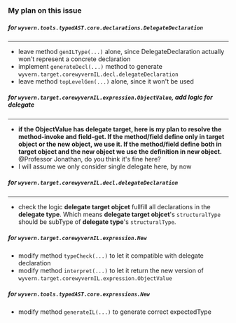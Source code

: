 ### My plan on this issue
##### for ```wyvern.tools.typedAST.core.declarations.DelegateDeclaration```
________________
* leave method ```genILType(...)``` alone, since DelegateDeclaration actually won't represent a concrete declaration
* implement ```generateDecl(...)``` method to generate ```wyvern.target.corewyvernIL.decl.delegateDeclaration```
* leave method ```topLevelGen(...)``` alone, since it won't be used

##### for ```wyvern.target.corewyvernIL.expression.ObjectValue```, add logic for delegate
________________
* **if the ObjectValue has delegate target, here is my plan to resolve the method-invoke and field-get. If the method/field define only in target object or the new object, we use it. If the method/field define both in target object and the new object we use the definition in new object.** @Professor Jonathan, do you think it's fine here?
* I will assume we only consider single delegate here, by now


##### for ```wyvern.target.corewyvernIL.decl.delegateDeclaration```
_________________
* check the logic **delegate target objcet** fullfill all declarations in the **delegate type**. Which means **delegate target objcet**'s ```structuralType``` should be subType of **delegate type**'s ```structuralType```.


##### for ```wyvern.target.corewyvernIL.expression.New```
* modify method ```typeCheck(...)``` to let it compatible with delegate declaration
* modify method ```interpret(...)``` to let it return the new version of ```wyvern.target.corewyvernIL.expression.ObjectValue```


##### for ```wyvern.tools.typedAST.core.expressions.New```
* modify method ```generateIL(...)``` to generate correct expectedType
